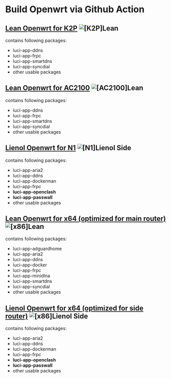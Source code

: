 # Build Openwrt via Github Action

## [Lean Openwrt for K2P](https://github.com/Apocalypsor/Actions-Openwrt-Custom/actions?query=workflow%3A%5BK2P%5DLean) ![[K2P]Lean](https://github.com/Apocalypsor/Actions-Openwrt-Custom/workflows/%5BK2P%5DLean/badge.svg)

contains following packages:

+ luci-app-ddns
+ luci-app-frpc
+ luci-app-smartdns
+ luci-app-syncdial
+ other usable packages

## [Lean Openwrt for AC2100](https://github.com/Apocalypsor/Actions-Openwrt-Custom/actions?query=workflow%3A%5BAC2100%5DLean) ![[AC2100]Lean](https://github.com/Apocalypsor/Actions-Openwrt-Custom/workflows/%5BAC2100%5DLean/badge.svg)

contains following packages:

+ luci-app-ddns
+ luci-app-frpc
+ luci-app-smartdns
+ luci-app-syncdial
+ other usable packages

## [Lienol Openwrt for N1](https://github.com/Apocalypsor/Actions-Openwrt-Custom/actions?query=workflow%3A%22%5BN1%5DLienol+Side%22) ![[N1]Lienol Side](https://github.com/Apocalypsor/Actions-Openwrt-Custom/workflows/%5BN1%5DLienol%20Side/badge.svg)

contains following packages:

+ luci-app-aria2
+ luci-app-ddns
+ luci-app-dockerman
+ luci-app-frpc
+ **luci-app-openclash**
+ **luci-app-passwall**
+ other usable packages

## [Lean Openwrt for x64 (optimized for main router)](https://github.com/Apocalypsor/Actions-Openwrt-Custom/actions?query=workflow%3A%5Bx86%5DLean) ![[x86]Lean](https://github.com/Apocalypsor/Actions-Openwrt-Custom/workflows/%5Bx86%5DLean/badge.svg)

contains following packages:

+ luci-app-adguardhome
+ luci-app-aria2
+ luci-app-ddns
+ luci-app-docker
+ luci-app-frpc
+ luci-app-minidlna
+ luci-app-smartdns
+ luci-app-syncdial
+ other usable packages

## [Lienol Openwrt for x64 (optimized for side router)](https://github.com/Apocalypsor/Actions-Openwrt-Custom/actions?query=workflow%3A%22%5Bx86%5DLienol+Side%22) ![[x86]Lienol Side](https://github.com/Apocalypsor/Actions-Openwrt-Custom/workflows/%5Bx86%5DLienol%20Side/badge.svg)

contains following packages:

+ luci-app-aria2
+ luci-app-ddns
+ luci-app-dockerman
+ luci-app-frpc
+ **luci-app-openclash**
+ **luci-app-passwall**
+ other usable packages
